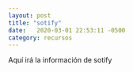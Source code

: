 ```yaml
---
layout: post
title: "sotify"
date:   2020-03-01 22:53:11 -0500
category: recursos
---
```


Aquí irá la información de sotify
